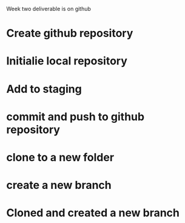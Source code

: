Week two deliverable is on github

# Create github repository

# Initialie local repository

# Add to staging

# commit and push to github repository

# clone to a new folder

# create a new branch

# Cloned and created a new branch
